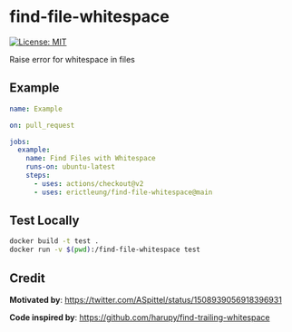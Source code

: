 # find-file-whitespace

[![License: MIT](https://img.shields.io/badge/License-MIT-yellow.svg)](https://opensource.org/licenses/MIT)

Raise error for whitespace in files

## Example

```yaml
name: Example

on: pull_request

jobs:
  example:
    name: Find Files with Whitespace
    runs-on: ubuntu-latest
    steps:
      - uses: actions/checkout@v2
      - uses: erictleung/find-file-whitespace@main
```

## Test Locally

```bash
docker build -t test .
docker run -v $(pwd):/find-file-whitespace test
```

## Credit

**Motivated by**: https://twitter.com/ASpittel/status/1508939056918396931

**Code inspired by**: https://github.com/harupy/find-trailing-whitespace
